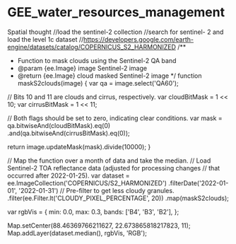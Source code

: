 # GEE_water_resources_management
Spatial thought
//load the sentinel-2 collection
//search for sentinel- 2 and load the level 1c dataset
//https://developers.google.com/earth-engine/datasets/catalog/COPERNICUS_S2_HARMONIZED
/**
 * Function to mask clouds using the Sentinel-2 QA band
 * @param {ee.Image} image Sentinel-2 image
 * @return {ee.Image} cloud masked Sentinel-2 image
 */
function maskS2clouds(image) {
  var qa = image.select('QA60');

  // Bits 10 and 11 are clouds and cirrus, respectively.
  var cloudBitMask = 1 << 10;
  var cirrusBitMask = 1 << 11;

  // Both flags should be set to zero, indicating clear conditions.
  var mask = qa.bitwiseAnd(cloudBitMask).eq(0)
      .and(qa.bitwiseAnd(cirrusBitMask).eq(0));

  return image.updateMask(mask).divide(10000);
}

// Map the function over a month of data and take the median.
// Load Sentinel-2 TOA reflectance data (adjusted for processing changes
// that occurred after 2022-01-25).
var dataset = ee.ImageCollection('COPERNICUS/S2_HARMONIZED')
                  .filterDate('2022-01-01', '2022-01-31')
                  // Pre-filter to get less cloudy granules.
                  .filter(ee.Filter.lt('CLOUDY_PIXEL_PERCENTAGE', 20))
                  .map(maskS2clouds);

var rgbVis = {
  min: 0.0,
  max: 0.3,
  bands: ['B4', 'B3', 'B2'],
};

Map.setCenter(88.46369766211627, 22.673865818217823, 11);
Map.addLayer(dataset.median(), rgbVis, 'RGB');

